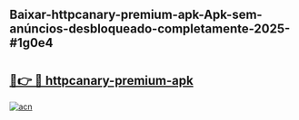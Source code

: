 ## Baixar-httpcanary-premium-apk-Apk-sem-anúncios-desbloqueado-completamente-2025-#1g0e4

# <h2><a href="https://ainizakaria.my?title=httpcanary-premium-apk&ref=22M">🔗👉 🔴 httpcanary-premium-apk</a></h2>

[![acn](https://github.com/user-attachments/assets/0f9c940e-d8b0-45ae-aac7-cd30a18b3e1c)](https://ainizakaria.my?title=httpcanary-premium-apk&ref=22M)

